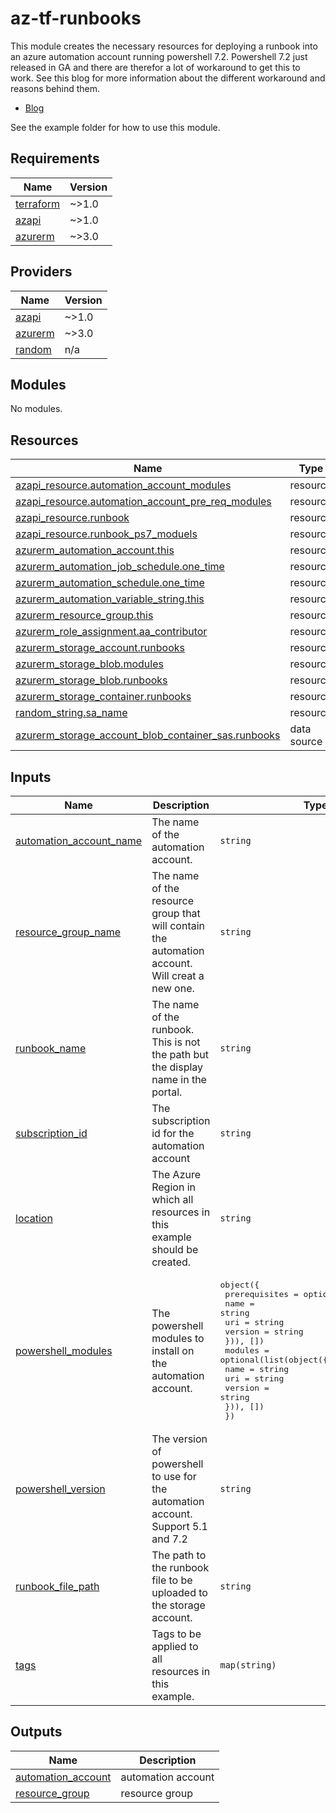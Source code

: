 # az-tf-runbooks
This module creates the necessary resources for deploying a runbook into an azure automation account running powershell 7.2. Powershell 7.2 just released in GA and there are therefor a lot of workaround to get this to work.
See this blog for more information about the different workaround and reasons behind them.
- [Blog](https://hlokensgard.no/2023/12/05/get-started-with-powershell-7-2-in-azure-automation-account/)


See the example folder for how to use this module.
## Requirements

| Name | Version |
|------|---------|
| <a name="requirement_terraform"></a> [terraform](#requirement\_terraform) | ~>1.0 |
| <a name="requirement_azapi"></a> [azapi](#requirement\_azapi) | ~>1.0 |
| <a name="requirement_azurerm"></a> [azurerm](#requirement\_azurerm) | ~>3.0 |

## Providers

| Name | Version |
|------|---------|
| <a name="provider_azapi"></a> [azapi](#provider\_azapi) | ~>1.0 |
| <a name="provider_azurerm"></a> [azurerm](#provider\_azurerm) | ~>3.0 |
| <a name="provider_random"></a> [random](#provider\_random) | n/a |

## Modules

No modules.

## Resources

| Name | Type |
|------|------|
| [azapi_resource.automation_account_modules](https://registry.terraform.io/providers/Azure/azapi/latest/docs/resources/resource) | resource |
| [azapi_resource.automation_account_pre_req_modules](https://registry.terraform.io/providers/Azure/azapi/latest/docs/resources/resource) | resource |
| [azapi_resource.runbook](https://registry.terraform.io/providers/Azure/azapi/latest/docs/resources/resource) | resource |
| [azapi_resource.runbook_ps7_moduels](https://registry.terraform.io/providers/Azure/azapi/latest/docs/resources/resource) | resource |
| [azurerm_automation_account.this](https://registry.terraform.io/providers/hashicorp/azurerm/latest/docs/resources/automation_account) | resource |
| [azurerm_automation_job_schedule.one_time](https://registry.terraform.io/providers/hashicorp/azurerm/latest/docs/resources/automation_job_schedule) | resource |
| [azurerm_automation_schedule.one_time](https://registry.terraform.io/providers/hashicorp/azurerm/latest/docs/resources/automation_schedule) | resource |
| [azurerm_automation_variable_string.this](https://registry.terraform.io/providers/hashicorp/azurerm/latest/docs/resources/automation_variable_string) | resource |
| [azurerm_resource_group.this](https://registry.terraform.io/providers/hashicorp/azurerm/latest/docs/resources/resource_group) | resource |
| [azurerm_role_assignment.aa_contributor](https://registry.terraform.io/providers/hashicorp/azurerm/latest/docs/resources/role_assignment) | resource |
| [azurerm_storage_account.runbooks](https://registry.terraform.io/providers/hashicorp/azurerm/latest/docs/resources/storage_account) | resource |
| [azurerm_storage_blob.modules](https://registry.terraform.io/providers/hashicorp/azurerm/latest/docs/resources/storage_blob) | resource |
| [azurerm_storage_blob.runbooks](https://registry.terraform.io/providers/hashicorp/azurerm/latest/docs/resources/storage_blob) | resource |
| [azurerm_storage_container.runbooks](https://registry.terraform.io/providers/hashicorp/azurerm/latest/docs/resources/storage_container) | resource |
| [random_string.sa_name](https://registry.terraform.io/providers/hashicorp/random/latest/docs/resources/string) | resource |
| [azurerm_storage_account_blob_container_sas.runbooks](https://registry.terraform.io/providers/hashicorp/azurerm/latest/docs/data-sources/storage_account_blob_container_sas) | data source |

## Inputs

| Name | Description | Type | Default | Required |
|------|-------------|------|---------|:--------:|
| <a name="input_automation_account_name"></a> [automation\_account\_name](#input\_automation\_account\_name) | The name of the automation account. | `string` | n/a | yes |
| <a name="input_resource_group_name"></a> [resource\_group\_name](#input\_resource\_group\_name) | The name of the resource group that will contain the automation account. Will creat a new one. | `string` | n/a | yes |
| <a name="input_runbook_name"></a> [runbook\_name](#input\_runbook\_name) | The name of the runbook. This is not the path but the display name in the portal. | `string` | n/a | yes |
| <a name="input_subscription_id"></a> [subscription\_id](#input\_subscription\_id) | The subscription id for the automation account | `string` | n/a | yes |
| <a name="input_location"></a> [location](#input\_location) | The Azure Region in which all resources in this example should be created. | `string` | `"westeurope"` | no |
| <a name="input_powershell_modules"></a> [powershell\_modules](#input\_powershell\_modules) | The powershell modules to install on the automation account. | <pre>object({<br>    prerequisites = optional(list(object({<br>      name    = string<br>      uri     = string<br>      version = string<br>    })), [])<br>    modules = optional(list(object({<br>      name    = string<br>      uri     = string<br>      version = string<br>    })), [])<br>  })</pre> | <pre>{<br>  "modules": [],<br>  "prerequisites": []<br>}</pre> | no |
| <a name="input_powershell_version"></a> [powershell\_version](#input\_powershell\_version) | The version of powershell to use for the automation account. Support 5.1 and 7.2 | `string` | `"7.2"` | no |
| <a name="input_runbook_file_path"></a> [runbook\_file\_path](#input\_runbook\_file\_path) | The path to the runbook file to be uploaded to the storage account. | `string` | `""` | no |
| <a name="input_tags"></a> [tags](#input\_tags) | Tags to be applied to all resources in this example. | `map(string)` | `{}` | no |

## Outputs

| Name | Description |
|------|-------------|
| <a name="output_automation_account"></a> [automation\_account](#output\_automation\_account) | automation account |
| <a name="output_resource_group"></a> [resource\_group](#output\_resource\_group) | resource group |
<!-- END OF PRE-COMMIT-TERRAFORM DOCS HOOK -->